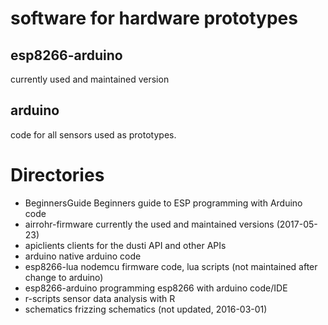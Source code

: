 # software for hardware prototypes

## esp8266-arduino  

currently used and maintained version

## arduino

code for all sensors used as prototypes.


# Directories 

* BeginnersGuide	Beginners guide to ESP programming with Arduino code
* airrohr-firmware	currently the used and maintained versions (2017-05-23)
* apiclients	clients for the dusti API and other APIs
* arduino	native arduino code
* esp8266-lua	nodemcu firmware code, lua scripts (not maintained after change to arduino)
* esp8266-arduino	programming esp8266 with arduino code/IDE
* r-scripts	sensor data analysis with R
* schematics	frizzing schematics (not updated, 2016-03-01)
